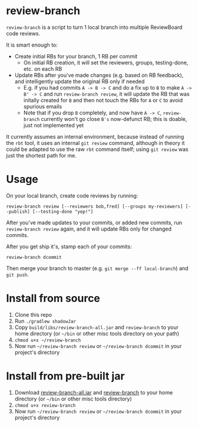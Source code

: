 
review-branch
=============

`review-branch` is a script to turn 1 local branch into multiple ReviewBoard code reviews.

It is smart enough to:

* Create initial RBs for your branch, 1 RB per commit
  * On initial RB creation, it will set the reviewers, groups, testing-done, etc. on each RB
* Update RBs after you've made changes (e.g. based on RB feedback), and intelligently update the original RB only if needed
  * E.g. if you had commits `A -> B -> C` and do a fix up to `B` to make `A -> B' -> C` and run `review-branch review`, it will update the RB that was initally created for `B` and then not touch the RBs for `A` or `C` to avoid spurious emails
  * Note that if you drop `B` completely, and now have `A -> C`, `review-branch` currently won't go close `B's` now-defunct RB; this is doable, just not implemented yet

It currently assumes an internal environment, because instead of running the `rbt` tool, it uses an internal `git review` command, although in theory it could be adapted to use the raw `rbt` command itself; using `git review` was just the shortest path for me.

Usage
=====

On your local branch, create code reviews by running:

    review-branch review [--reviewers bob,fred] [--groups my-reviewers] [--publish] [--testing-done "yep!"]

After you've made updates to your commits, or added new commits, run `review-branch review` again, and it will update RBs only for changed commits.

After you get ship it's, stamp each of your commits:

    review-branch dcommit

Then merge your branch to master (e.g. `git merge --ff local-branch`) and `git push`.

Install from source
===================

1. Clone this repo
2. Run `./gradlew shadowJar`
3. Copy `build/libs/review-branch-all.jar` and `review-branch` to your home directory (or `~/bin` or other misc tools directory on your path)
4. `chmod u+x ~/review-branch`
5. Now run `~/review-branch review` or `~/review-branch dcommit` in your project's directory

Install from pre-built jar
==========================

1. Download [review-branch-all.jar](http://repo.joist.ws/review-branch-all.jar) and [review-branch](http://repo.joist.ws/review-branch) to your home directory (or `~/bin` or other misc tools directory)
2. `chmod u+x review-branch`
3. Now run `~/review-branch review` or `~/review-branch dcommit` in your project's directory

